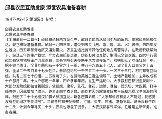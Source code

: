 ### 邱县农民互助发家  添置农具准备春耕

1947-02-15
第2版()
专栏：

    邱县农民互助发家
    添置农具准备春耕
    【本报邱县十二日电】经过组织起来互助生产，邱县农民已从贫困中解脱出来，家家过着饱暖生活，现正积极准备春耕。邱县一九四三年，遭受到五灾（敌、雹、蝗、旱、水）袭击，四四年发生蝗虫，四五年部分地区又遭到雹灾，农民生活比冀南其他任何地方痛苦得多。在政府积极帮助下，经过三年的生产救灾，广大农民组织运输、纺织和劳动互助，生活已全部改善。四六年行署把邱县做为领导生产的重点县，邱县领导机关亦集中大力领导生产，规模超过了以往任何一年。据不完全统计，全县互助和有一千零六十一组，共八千九百五十七人，占全县人口百分之十五强。全县二千五百五十七头牲口，参加互助的一千三百二十一头。一区三十五村，村村都有互助组，共有二百七十四组。二区西姚子头，在劳动英雄王连生领导下，土地产量增加，去年收成有十户够用二年，十六户够用一年半，四户够半年用。在生产运动中，大多数村庄都很重视副业，大部分互助组都结合着副业，做豆腐、磨粉、轧花、弹花、运输、淋盐、馒头坊、木匠铺、打牛绳等等，因此增加了收入，逐渐走向丰衣足食。南刘村因为解决寡妇焦王氏和光棍汉李同海的困难，鼓励了二十个光棍汉和寡妇参加互助。新各庄寡妇说：“人家都说没有男人不能过，我感觉没有互助组才不能过啦”。目前各村都开始修房、打墙、买牛、喂猪、准备农具。马头现有牛四十二头，计划今年再买二十头，农具也添置了很多。广大农民都喜气洋洋，忙着建立新家务，准备春耕。
